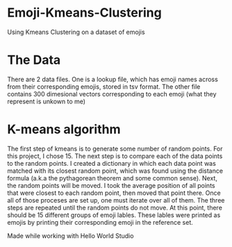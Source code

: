 # Emoji-Kmeans-Clustering
Using Kmeans Clustering on a dataset of emojis

# The Data
There are 2 data files. One is a lookup file, which has emoji names across from their corresponding emojis, stored in tsv format. The other file contains 300 dimesional vectors corresponding to each emoji (what they represent is unkown to me)

# K-means algorithm
The first step of kmeans is to generate some number of random points. For this project, I chose 15. The next step is to compare each of the data points to the random points. I created a dictionary in which each data point was matched with its closest random point, which was found using the distance formula (a.k.a the pythagorean theorem and some common sense). Next, the random points will be moved. I took the average position of all points that were closest to each random point, then moved that point there. Once all of those proceses are set up, one must iterate over all of them. The three steps are repeated until the random points do not move. At this point, there should be 15 different groups of emoji lables. These lables were printed as emojis by printing their corresponding emoji in the reference set.

Made while working with Hello World Studio
